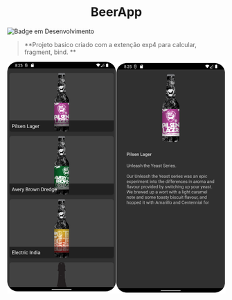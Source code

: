 <h1 align="center"> BeerApp </h1>

![Badge em Desenvolvimento](http://img.shields.io/static/v1?label=STATUS&message=FINALIZADO&color=RED&style=for-the-badge)

> **Projeto basico criado com a extenção exp4 para calcular, fragment, bind. **

<a href="#backers" alt="sponsors on Open Collective"><img src="https://github.com/mauriciolb87/BeerApp/blob/master/print.png" /></a>

